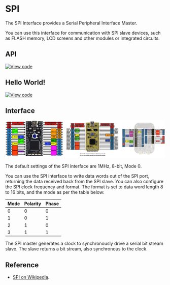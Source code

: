 # SPI

The SPI Interface provides a Serial Peripheral Interface Master. 

You can use this interface for communication with SPI slave devices, such as FLASH memory, LCD screens and other modules or integrated circuits.

## API

[![View code](https://www.mbed.com/embed/?type=library)](https://docs.mbed.com/docs/mbed-os-api/en/mbed-os-5.5/api/SPI_8h_source.html) 

## Hello World!

[![View code](https://www.mbed.com/embed/?url=https://developer.mbed.org/teams/mbed_example/code/SPI_HelloWorld/)](https://developer.mbed.org/teams/mbed_example/code/SPI_HelloWorld/file/dd9e7d208cbd/main.cpp) 


## Interface

<span class="images">![](../../images/pin_out.png)</span>
  
The default settings of the SPI interface are 1MHz, 8-bit, Mode 0.

You can use the SPI interface to write data words out of the SPI port, returning the data received back from the SPI slave. You can also configure the SPI clock frequency and format. The format is set to data word length 8 to 16 bits, and the mode as per the table below:

Mode |  Polarity |  Phase  
---|---|---  
0 | 0 | 0  
1 | 0 | 1  
2 | 1 | 0  
3 | 1 | 1  
  
The SPI master generates a clock to synchronously drive a serial bit stream slave. The slave returns a bit stream, also synchronous to the clock. 

## Reference

  * [SPI on Wikipedia](http://en.wikipedia.org/wiki/Serial_Peripheral_Interface_Bus).
